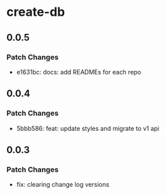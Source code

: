 # create-db

## 0.0.5

### Patch Changes

- e1631bc: docs: add READMEs for each repo

## 0.0.4

### Patch Changes

- 5bbb586: feat: update styles and migrate to v1 api

## 0.0.3

### Patch Changes

- fix: clearing change log versions
